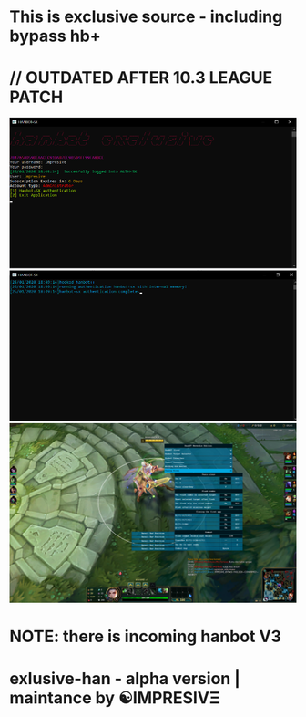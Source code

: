 This is exclusive source - including bypass hb+ 
===============================================

// OUTDATED AFTER 10.3 LEAGUE PATCH
===============================================
![proof](images/feature.png)
![proof](images/feature2.png)
![proof](images/feature5.png)


NOTE: there is incoming hanbot V3
=================================
# exlusive-han - alpha version | maintance by ☯IMPRESIVΞ
